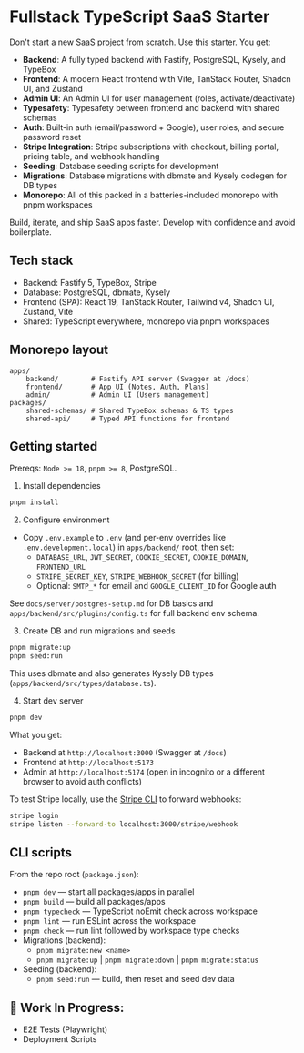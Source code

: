 
# Fullstack TypeScript SaaS Starter

Don't start a new SaaS project from scratch. Use this starter. You get:

- **Backend**: A fully typed backend with Fastify, PostgreSQL, Kysely, and TypeBox
- **Frontend**: A modern React frontend with Vite, TanStack Router, Shadcn UI, and Zustand
- **Admin UI**: An Admin UI for user management (roles, activate/deactivate)
- **Typesafety**: Typesafety between frontend and backend with shared schemas
- **Auth**: Built-in auth (email/password + Google), user roles, and secure password reset
- **Stripe Integration**: Stripe subscriptions with checkout, billing portal, pricing table, and webhook handling
- **Seeding**: Database seeding scripts for development
- **Migrations**: Database migrations with dbmate and Kysely codegen for DB types
- **Monorepo**: All of this packed in a batteries-included monorepo with pnpm workspaces

Build, iterate, and ship SaaS apps faster. Develop with confidence and avoid boilerplate.

## Tech stack

- Backend: Fastify 5, TypeBox, Stripe
- Database: PostgreSQL, dbmate, Kysely
- Frontend (SPA): React 19, TanStack Router, Tailwind v4, Shadcn UI, Zustand, Vite
- Shared: TypeScript everywhere, monorepo via pnpm workspaces

## Monorepo layout

```
apps/
	backend/        # Fastify API server (Swagger at /docs)
	frontend/       # App UI (Notes, Auth, Plans)
	admin/          # Admin UI (Users management)
packages/
	shared-schemas/ # Shared TypeBox schemas & TS types
	shared-api/     # Typed API functions for frontend
```

## Getting started

Prereqs: `Node >= 18`, `pnpm >= 8`, PostgreSQL.

1) Install dependencies

```bash
pnpm install
```

2) Configure environment

- Copy `.env.example` to `.env` (and per-env overrides like `.env.development.local`) in `apps/backend/` root, then set:
	- `DATABASE_URL`, `JWT_SECRET`, `COOKIE_SECRET`, `COOKIE_DOMAIN`, `FRONTEND_URL`
	- `STRIPE_SECRET_KEY`, `STRIPE_WEBHOOK_SECRET` (for billing)
	- Optional: `SMTP_*` for email and `GOOGLE_CLIENT_ID` for Google auth

See `docs/server/postgres-setup.md` for DB basics and `apps/backend/src/plugins/config.ts` for full backend env schema.

3) Create DB and run migrations and seeds

```bash
pnpm migrate:up
pnpm seed:run
```

This uses dbmate and also generates Kysely DB types (`apps/backend/src/types/database.ts`).

4) Start dev server

```bash
pnpm dev
```

What you get:
- Backend at `http://localhost:3000` (Swagger at `/docs`)
- Frontend at `http://localhost:5173`
- Admin at `http://localhost:5174` (open in incognito or a different browser to avoid auth conflicts)

To test Stripe locally, use the [Stripe CLI](https://stripe.com/docs/stripe-cli) to forward webhooks:

```bash
stripe login
stripe listen --forward-to localhost:3000/stripe/webhook
```

## CLI scripts

From the repo root (`package.json`):

- `pnpm dev` — start all packages/apps in parallel
- `pnpm build` — build all packages/apps
- `pnpm typecheck` — TypeScript noEmit check across workspace
- `pnpm lint` — run ESLint across the workspace
- `pnpm check` — run lint followed by workspace type checks
- Migrations (backend):
	- `pnpm migrate:new <name>`
	- `pnpm migrate:up` | `pnpm migrate:down` | `pnpm migrate:status`
- Seeding (backend):
  - `pnpm seed:run` — build, then reset and seed dev data

## 🚧 Work In Progress:

- E2E Tests (Playwright)
- Deployment Scripts